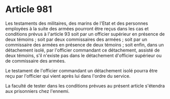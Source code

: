 # Article 981

Les testaments des militaires, des marins de l'Etat et des personnes employées à la suite des armées pourront être reçus dans les cas et conditions prévus à l'article 93 soit par un officier supérieur en présence de deux témoins ; soit par deux commissaires des armées ; soit par un commissaire des armées en présence de deux témoins ; soit enfin, dans un détachement isolé, par l'officier commandant ce détachement, assisté de deux témoins, s'il n'existe pas dans le détachement d'officier supérieur ou de commissaire des armées.

Le testament de l'officier commandant un détachement isolé pourra être reçu par l'officier qui vient après lui dans l'ordre du service.

La faculté de tester dans les conditions prévues au présent article s'étendra aux prisonniers chez l'ennemi.
